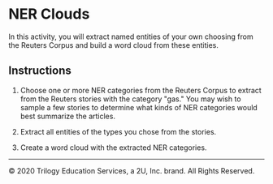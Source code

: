 # NER Clouds

In this activity, you will extract named entities of your own choosing from the Reuters Corpus and build a word cloud from these entities.

## Instructions

1. Choose one or more NER categories from the Reuters Corpus to extract from the Reuters stories with the category "gas." You may wish to sample a few stories to determine what kinds of NER categories would best summarize the articles.

2. Extract all entities of the types you chose from the stories.

3. Create a word cloud with the extracted NER categories.

---

© 2020 Trilogy Education Services, a 2U, Inc. brand. All Rights Reserved.
